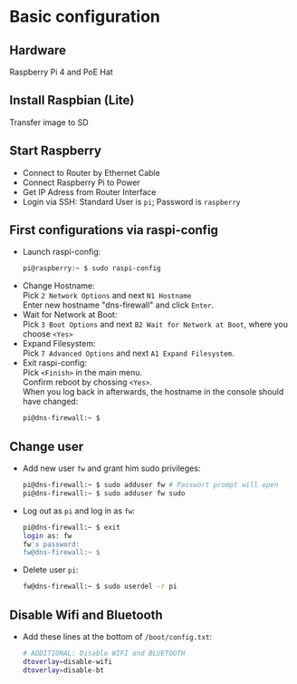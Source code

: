 # Basic configuration
## Hardware
Raspberry Pi 4 and PoE Hat
## Install Raspbian (Lite)
Transfer image to SD
## Start Raspberry
- Connect to Router by Ethernet Cable
- Connect Raspberry Pi to Power
- Get IP Adress from Router Interface
- Login via SSH: Standard User is `pi`; Password is `raspberry`
## First configurations via raspi-config
- Launch raspi-config:
  ```bash
  pi@raspberry:~ $ sudo raspi-config
  ```
- Change Hostname:  
  Pick `2 Network Options` and next `N1 Hostname`  
  Enter new hostname "dns-firewall" and click `Enter`.
- Wait for Network at Boot:  
  Pick `3 Boot Options` and next `B2 Wait for Network at Boot`, where you choose `<Yes>`
- Expand Filesystem:  
  Pick `7 Advanced Options` and next `A1 Expand Filesystem`.
- Exit raspi-config:  
  Pick `<Finish>` in the main menu.  
  Confirm reboot by chossing `<Yes>`.  
  When you log back in afterwards, the hostname in the console should have changed: 
  ```bash
  pi@dns-firewall:~ $ 
  ```
## Change user
- Add new user `fw` and grant him sudo privileges:
  ```bash
  pi@dns-firewall:~ $ sudo adduser fw # Passwort prompt will open
  pi@dns-firewall:~ $ sudo adduser fw sudo
  ```
- Log out as `pi` and log in as `fw`:
  ```bash
  pi@dns-firewall:~ $ exit
  login as: fw
  fw's password:
  fw@dns-firewall:~ $ 
  ```
- Delete user `pi`:
  ```bash
  fw@dns-firewall:~ $ sudo userdel -r pi
  ```


## Disable Wifi and Bluetooth
- Add these lines at the bottom of `/boot/config.txt`:
  ```bash
  # ADDITIONAL: Disable WIFI and BLUETOOTH
  dtoverlay=disable-wifi
  dtoverlay=disable-bt
  ```
